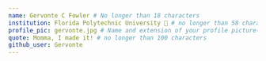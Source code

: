 ```yaml
---
name: Gervonte C Fowler # No longer than 18 characters
institution: Florida Polytechnic University 🚩 # no longer than 58 characters
profile_pic: gervonte.jpg # Name and extension of your profile picture(ex. mona.png)
quote: Momma, I made it! # no longer than 100 characters
github_user: Gervonte
---
```

